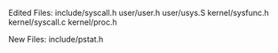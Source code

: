 Edited Files:
include/syscall.h
user/user.h
user/usys.S
kernel/sysfunc.h
kernel/syscall.c
kernel/proc.h


New Files:
include/pstat.h